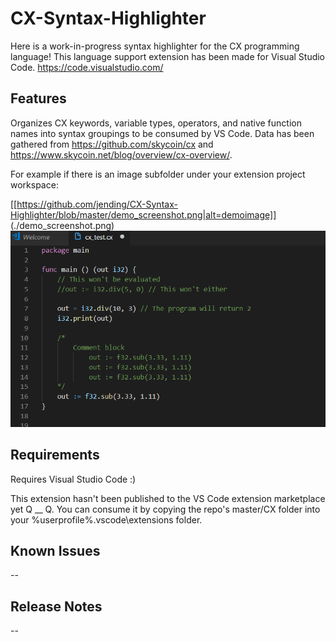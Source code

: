 # CX-Syntax-Highlighter
Here is a work-in-progress syntax highlighter for the CX programming language! This language support extension has been made for Visual Studio Code. https://code.visualstudio.com/

## Features
Organizes CX keywords, variable types, operators, and native function names into syntax groupings to be consumed by VS Code. Data has been gathered from https://github.com/skycoin/cx and https://www.skycoin.net/blog/overview/cx-overview/.

For example if there is an image subfolder under your extension project workspace:

[[https://github.com/jending/CX-Syntax-Highlighter/blob/master/demo_screenshot.png|alt=demoimage]]
(./demo_screenshot.png)
![Screenshot](demo_screenshot.png)


## Requirements
Requires Visual Studio Code :)

This extension hasn't been published to the VS Code extension marketplace yet Q __ Q. You can consume it by copying the repo's master/CX folder into your %userprofile%\.vscode\extensions folder.

## Known Issues
--

## Release Notes
--
